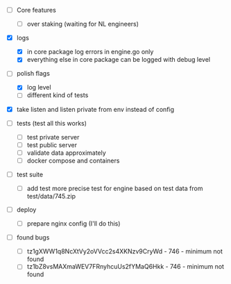 - [ ] Core features
  - [ ] over staking (waiting for NL engineers)

- [x] logs
  - [x] in core package log errors in engine.go only
  - [x] everything else in core package can be logged with debug level

- [ ] polish flags
  - [x] log level
  - [ ] different kind of tests
- [x] take listen and listen private from env instead of config

- [ ] tests (test all this works)
  - [ ] test private server
  - [ ] test public server
  - [ ] validate data approximately
  - [ ] docker compose and containers

- [ ] test suite
  - [ ] add test more precise test for engine based on test data from test/data/745.zip
  
- [ ] deploy
  - [ ] prepare nginx config (I'll do this)

- [ ] found bugs
  - [ ] tz1gXWW1q8NcXtVy2oVVcc2s4XKNzv9CryWd - 746 - minimum not found
  - [ ] tz1bZ8vsMAXmaWEV7FRnyhcuUs2fYMaQ6Hkk - 746 - minimum not found